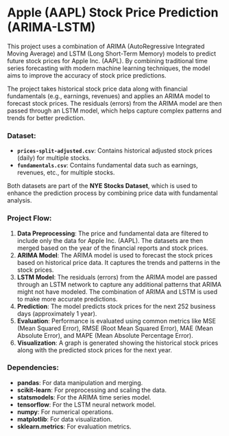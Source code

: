 # Apple (AAPL) Stock Price Prediction (ARIMA-LSTM)

This project uses a combination of ARIMA (AutoRegressive Integrated Moving Average) and LSTM (Long Short-Term Memory) models to predict future stock prices for Apple Inc. (AAPL). By combining traditional time series forecasting with modern machine learning techniques, the model aims to improve the accuracy of stock price predictions.

The project takes historical stock price data along with financial fundamentals (e.g., earnings, revenues) and applies an ARIMA model to forecast stock prices. The residuals (errors) from the ARIMA model are then passed through an LSTM model, which helps capture complex patterns and trends for better prediction.

### Dataset:
- **`prices-split-adjusted.csv`**: Contains historical adjusted stock prices (daily) for multiple stocks.
- **`fundamentals.csv`**: Contains fundamental data such as earnings, revenues, etc., for multiple stocks.

Both datasets are part of the **NYE Stocks Dataset**, which is used to enhance the prediction process by combining price data with fundamental analysis.

### Project Flow:
1. **Data Preprocessing**: The price and fundamental data are filtered to include only the data for Apple Inc. (AAPL). The datasets are then merged based on the year of the financial reports and stock prices.
2. **ARIMA Model**: The ARIMA model is used to forecast the stock prices based on historical price data. It captures the trends and patterns in the stock prices.
3. **LSTM Model**: The residuals (errors) from the ARIMA model are passed through an LSTM network to capture any additional patterns that ARIMA might not have modeled. The combination of ARIMA and LSTM is used to make more accurate predictions.
4. **Prediction**: The model predicts stock prices for the next 252 business days (approximately 1 year).
5. **Evaluation**: Performance is evaluated using common metrics like MSE (Mean Squared Error), RMSE (Root Mean Squared Error), MAE (Mean Absolute Error), and MAPE (Mean Absolute Percentage Error).
6. **Visualization**: A graph is generated showing the historical stock prices along with the predicted stock prices for the next year.

### Dependencies:
- **pandas**: For data manipulation and merging.
- **scikit-learn**: For preprocessing and scaling the data.
- **statsmodels**: For the ARIMA time series model.
- **tensorflow**: For the LSTM neural network model.
- **numpy**: For numerical operations.
- **matplotlib**: For data visualization.
- **sklearn.metrics**: For evaluation metrics.
